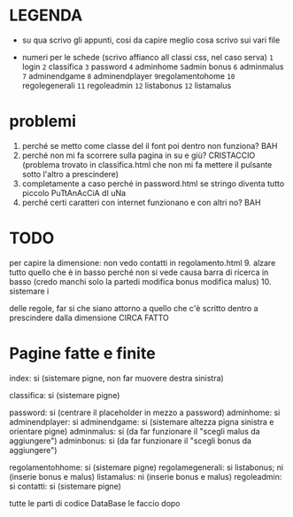 # LEGENDA

* su qua scrivo gli appunti, cosi da capire meglio cosa scrivo sui vari file 

* numeri per le schede (scrivo affianco all classi css, nel caso serva)
`1` login
`2` classifica
`3` password
`4` adminhome
`5`admin bonus 
`6` adminmalus
`7` adminendgame
`8` adminendplayer
`9`regolamentohome
`10` regolegenerali
`11` regoleadmin
`12` listabonus
`12` listamalus

# problemi
1. perché se metto come classe del <body> il font poi dentro non funziona? BAH
2. perché non mi fa scorrere sulla pagina in su e giù? CRISTACCIO (problema trovato in classifica.html che non mi fa mettere il pulsante sotto l'altro a prescindere)
3. completamente a caso perché in password.html se stringo diventa tutto piccolo PuTtAnAcCiA dI uNa
4. perché certi caratteri con internet funzionano e con altri no? BAH

# TODO
per capire la dimensione: non vedo contatti in regolamento.html
9. alzare tutto quello che è in basso perché non si vede causa barra di ricerca in basso (credo manchi solo la partedi modifica bonus modifica malus)
10. sistemare i <div> delle regole, far si che siano attorno a quello che c'è scritto dentro a prescindere dalla dimensione CIRCA FATTO


# Pagine fatte e finite
index: si (sistemare pigne, non far muovere destra sinistra)

classifica: si (sistemare pigne)

password: si (centrare il placeholder in mezzo a password)
adminhome: si 
adminendplayer: si 
adminendgame: si (sistemare altezza pigna sinistra e orientare pigne)
adminmalus: si (da far funzionare il "scegli malus da aggiungere")
adminbonus: si (da far funzionare il "scegli bonus da aggiungere")

regolamentohhome: si (sistemare pigne)
regolamegenerali: si
listabonus; ni (inserie bonus e malus)
listamalus: ni (inserie bonus e malus)
regoleadmin: si 
contatti: si (sistemare pigne)

tutte le parti di codice DataBase le faccio dopo


